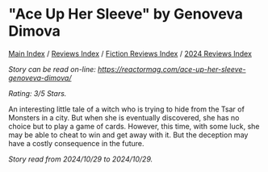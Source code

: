 # "Ace Up Her Sleeve" by Genoveva Dimova

[Main Index](../../../README.md) / [Reviews Index](../../README.md) / [Fiction Reviews Index](../README.md) / [2024 Reviews Index](README.md)

*Story can be read on-line: <https://reactormag.com/ace-up-her-sleeve-genoveva-dimova/>*

*Rating: 3/5 Stars.*

An interesting little tale of a witch who is trying to hide from the Tsar of Monsters in a city. But when she is eventually discovered, she has no choice but to play a game of cards. However, this time, with some luck, she may be able to cheat to win and get away with it. But the deception may have a costly consequence in the future.

*Story read from 2024/10/29 to 2024/10/29.*
